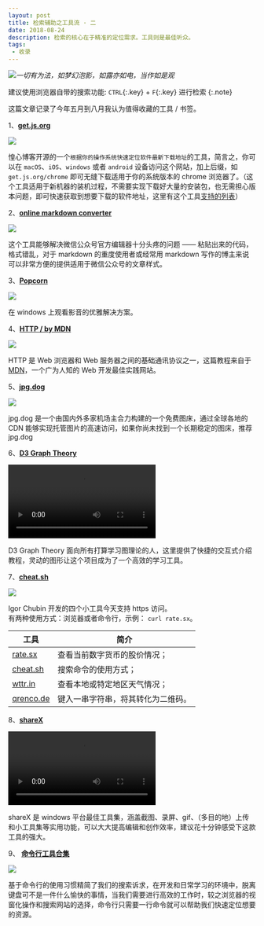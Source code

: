 ```yaml
---
layout: post
title: 检索辅助之工具流 · 二
date: 2018-08-24
description: 检索的核心在于精准的定位需求。工具则是最佳听众。
tags:
 - 收录
---
```


![](/media/files/WEBP/dog.webp)*一切有为法，如梦幻泡影，如露亦如电，当作如是观*
    
<!--more-->

建议使用浏览器自带的搜索功能: `CTRL`{:.key} + `F`{:.key} 进行检索
{:.note}

这篇文章记录了今年五月到八月我认为值得收藏的工具 / 书签。


1、**[get.js.org](//get.js.org)**

![](/media/files/WEBP/getjs.webp)

惶心博客开源的一个`根据你的操作系统快速定位软件最新下载地址`的工具，简言之，你可以在 `macOS`、`iOS`、`windows` 或者 `android` 设备访问这个网站，加上后缀，如 `get.js.org/chrome` 即可无缝下载适用于你的系统版本的 chrome 浏览器了。（这个工具适用于新机器的装机过程，不需要实现下载好大量的安装包，也无需担心版本问题，即可快速获取到想要下载的软件地址，这里有这个工具[支持的列表](https://get.js.org/apps)）


2、**[online markdown converter](http://md.barretlee.com/)**

![](/media/files/WEBP/onlinemd.webp)

这个工具能够解决微信公众号官方编辑器十分头疼的问题 —— 粘贴出来的代码，格式错乱，对于 markdown 的重度使用者或经常用 markdown 写作的博主来说可以非常方便的提供适用于微信公众号的文章样式。


3、**[Popcorn](https://github.com/bbougot/Popcorn)**

![](/media/files/WEBP/popcorn.webp)

在 windows 上观看影音的优雅解决方案。


4、**[HTTP / by MDN](https://developer.mozilla.org/zh-CN/docs/Web/HTTP)**

![](/media/files/WEBP/http.webp)

HTTP 是 Web 浏览器和 Web 服务器之间的基础通讯协议之一，这篇教程来自于 [MDN](https://developer.mozilla.org/zh-CN/docs/Web)，一个广为人知的 Web 开发最佳实践网站。


5、**[jpg.dog](https://jpg.dog/)**

![](/media/files/WEBP/dog.webp)

jpg.dog 是一个由国内外多家机场主合力构建的一个免费图床，通过全球各地的 CDN 能够实现托管图片的高速访问，如果你尚未找到一个长期稳定的图床，推荐 jpg.dog


6、**[D3 Graph Theory](https://mrpandey.github.io/d3graphTheory/index.html)**

<div class="embed-responsive embed-responsive-16by9">
<video src="/media/files/WEBM/d3.webm" class="embed-responsive-item" controls="controls"></video>
</div>

D3 Graph Theory 面向所有打算学习图理论的人，这里提供了快捷的交互式介绍教程，灵动的图形让这个项目成为了一个高效的学习工具。


7、**[cheat.sh](//cheat.sh)**

![](/media/files/WEBP/cheat.webp)

Igor Chubin 开发的四个小工具今天支持 https 访问。  
有两种使用方式：浏览器或者命令行，示例： `curl rate.sx`。  

| 工具 | 简介
|-|-
[rate.sx](//rate.sx) | 查看当前数字货币的股价情况；  
[cheat.sh](//cheat.sh) | 搜索命令的使用方式；  
[wttr.in](//wttr.in) | 查看本地或特定地区天气情况；  
[qrenco.de](//qrenco.de) | 键入一串字符串，将其转化为二维码。

8、**[shareX](https://getsharex.com/)**

<div class="embed-responsive embed-responsive-16by9">
<video src="/media/files/WEBM/sharex.webm" class="embed-responsive-item" controls="controls"></video>
</div>

shareX 是 windows 平台最佳工具集，涵盖截图、录屏、gif、（多目的地）上传和小工具集等实用功能，可以大大提高编辑和创作效率，建议花十分钟感受下这款工具的强大。

9、 **[命令行工具合集](https://segmentfault.com/a/1190000009728316#articleHeader35)**

![](/media/files/WEBP/cmd.webp)

基于命令行的使用习惯精简了我们的搜索诉求，在开发和日常学习的环境中，脱离键盘可不是一件什么愉快的事情，当我们需要进行高效的工作时，较之浏览器的视窗化操作和搜索网站的选择，命令行只需要一行命令就可以帮助我们快速定位想要的资源。